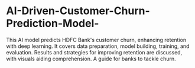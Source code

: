 # AI-Driven-Customer-Churn-Prediction-Model-
This AI model predicts HDFC Bank's customer churn, enhancing retention with deep learning. It covers data preparation, model building, training, and evaluation. Results and strategies for improving retention are discussed, with visuals aiding comprehension. A guide for banks to tackle churn.
